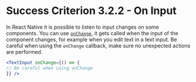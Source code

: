 # Success Criterion 3.2.2 - On Input

In React Native it is possible to listen to input changes on some components. You can use [`onChange`](https://reactnative.dev/docs/next/textinput#onchange), it gets called when the input of the component changes, for example when you edit text in a text input. Be careful when using the `onChange` callback, make sure no unexpected actions are performed.

```jsx
<TextInput onChange={() => {
// Be careful when using onChange
}} />
```
